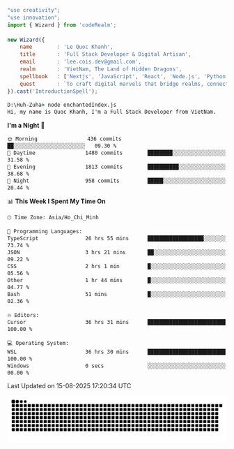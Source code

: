 <!--x axis divider-->

```js 
"use creativity";
"use innovation";
import { Wizard } from 'codeRealm';

new Wizard({
    name        : 'Le Quoc Khanh',
    title       : 'Full Stack Developer & Digital Artisan',
    email       : 'lee.cois.dev@gmail.com',
    realm       : 'VietNam, The Land of Hidden Dragons',
    spellbook   : ['Nextjs', 'JavaScript', 'React', 'Node.js', 'Python', 'Django', 'Cloud Services'],
    quest       : `To craft digital marvels that bridge realms, connect cultures, and bring imagination to life.`,
}).cast('IntroductionSpell');
```

```cmd
D:\Huh-Zuha> node enchantedIndex.js
Hi, my name is Quoc Khanh, I'm a Full Stack Developer from VietNam.
```
<!--START_SECTION:waka-->
**I'm a Night 🦉** 

```text
🌞 Morning                436 commits         ██░░░░░░░░░░░░░░░░░░░░░░░   09.30 % 
🌆 Daytime                1480 commits        ████████░░░░░░░░░░░░░░░░░   31.58 % 
🌃 Evening                1813 commits        ██████████░░░░░░░░░░░░░░░   38.68 % 
🌙 Night                  958 commits         █████░░░░░░░░░░░░░░░░░░░░   20.44 % 
```


📊 **This Week I Spent My Time On** 

```text
🕑︎ Time Zone: Asia/Ho_Chi_Minh

💬 Programming Languages: 
TypeScript               26 hrs 55 mins      ██████████████████░░░░░░░   73.74 % 
JSON                     3 hrs 21 mins       ██░░░░░░░░░░░░░░░░░░░░░░░   09.22 % 
CSS                      2 hrs 1 min         █░░░░░░░░░░░░░░░░░░░░░░░░   05.56 % 
Other                    1 hr 44 mins        █░░░░░░░░░░░░░░░░░░░░░░░░   04.77 % 
Bash                     51 mins             █░░░░░░░░░░░░░░░░░░░░░░░░   02.36 % 

🔥 Editors: 
Cursor                   36 hrs 31 mins      █████████████████████████   100.00 % 

💻 Operating System: 
WSL                      36 hrs 30 mins      █████████████████████████   100.00 % 
Windows                  0 secs              ░░░░░░░░░░░░░░░░░░░░░░░░░   00.00 % 
```


 Last Updated on 15-08-2025 17:20:34 UTC
<!--END_SECTION:waka-->
<picture>
  <source media="(prefers-color-scheme: dark)" srcset="https://raw.githubusercontent.com/leecois/leecois/output/github-contribution-grid-snake-dark.svg">
  <source media="(prefers-color-scheme: light)" srcset="https://raw.githubusercontent.com/leecois/leecois/output/github-contribution-grid-snake.svg">
  <img alt="github contribution grid snake animation" src="https://raw.githubusercontent.com/leecois/leecois/output/github-contribution-grid-snake.svg">
</picture>
